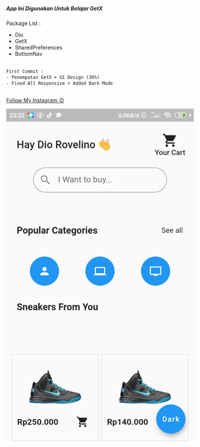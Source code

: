 ##### App Ini Digunakan Untuk Belajar GetX 


Package List :

- Dio
- GetX
- SharedPreferences
- BottomNav

```Change Log

First Commit :
- Penempatan GetX + UI Design (30%)
- Fixed All Responsive + Added Dark Mode


```
[Follow My Instagram :D](https://instagram.com/io.floxy)

![alt text](https://raw.githubusercontent.com/floxydio/getx-belajar/master/flutter_02.png)
